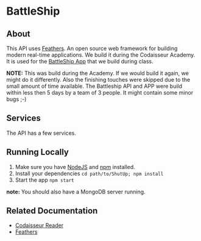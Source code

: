 # BattleShip

## About
This API uses [Feathers](http://feathersjs.com). An open source web framework for building modern real-time applications.
We build it during the Codaisseur Academy. It is used for the [BattleShip App](https://github.com/Woulei/BattleshipUI) that we build during class.

__NOTE:__ This was build during the Academy. If we would build it again, we might do it differently. Also the finishing touches were skipped due to the small amount of time available. The Battleship API and APP were build within less then 5 days by a team of 3 people. It might contain some minor bugs ;-)

## Services
The API has a few services. 

 
## Running Locally
  1. Make sure you have [NodeJS](https://nodejs.org/) and [npm](https://www.npmjs.com/) installed.
  2. Install your dependencies
    `cd path/to/ShutUp; npm install`
  3. Start the app
    `npm start`

__note:__ You should also have a MongoDB server running.
  
## Related Documentation
  * [Codaisseur Reader](https://reader.codaisseur.com/courses/advanced-bootcamp-f801cb01-3c56-4975-9610-3c22e8746b97)
  * [Feathers](http://feathersjs.com)
